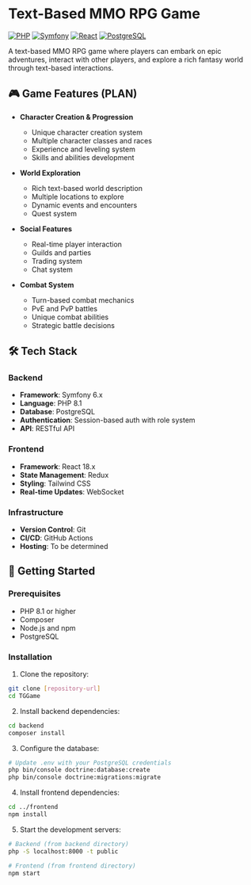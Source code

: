 # Text-Based MMO RPG Game

[![PHP](https://img.shields.io/badge/PHP-8.1-777BB4.svg?style=flat&logo=php)](https://php.net/)
[![Symfony](https://img.shields.io/badge/Symfony-6.x-000000.svg?style=flat&logo=symfony)](https://symfony.com/)
[![React](https://img.shields.io/badge/React-18.x-61DAFB.svg?style=flat&logo=react)](https://reactjs.org/)
[![PostgreSQL](https://img.shields.io/badge/PostgreSQL-15-336791.svg?style=flat&logo=postgresql)](https://www.postgresql.org/)

A text-based MMO RPG game where players can embark on epic adventures, interact with other players, and explore a rich fantasy world through text-based interactions.

## 🎮 Game Features (PLAN)

- **Character Creation & Progression**
  - Unique character creation system
  - Multiple character classes and races
  - Experience and leveling system
  - Skills and abilities development

- **World Exploration**
  - Rich text-based world description
  - Multiple locations to explore
  - Dynamic events and encounters
  - Quest system

- **Social Features**
  - Real-time player interaction
  - Guilds and parties
  - Trading system
  - Chat system

- **Combat System**
  - Turn-based combat mechanics
  - PvE and PvP battles
  - Unique combat abilities
  - Strategic battle decisions

## 🛠 Tech Stack

### Backend
- **Framework**: Symfony 6.x
- **Language**: PHP 8.1
- **Database**: PostgreSQL
- **Authentication**: Session-based auth with role system
- **API**: RESTful API

### Frontend
- **Framework**: React 18.x
- **State Management**: Redux
- **Styling**: Tailwind CSS
- **Real-time Updates**: WebSocket

### Infrastructure
- **Version Control**: Git
- **CI/CD**: GitHub Actions
- **Hosting**: To be determined

## 🚀 Getting Started

### Prerequisites
- PHP 8.1 or higher
- Composer
- Node.js and npm
- PostgreSQL

### Installation

1. Clone the repository:
```bash
git clone [repository-url]
cd TGGame
```

2. Install backend dependencies:
```bash
cd backend
composer install
```

3. Configure the database:
```bash
# Update .env with your PostgreSQL credentials
php bin/console doctrine:database:create
php bin/console doctrine:migrations:migrate
```

4. Install frontend dependencies:
```bash
cd ../frontend
npm install
```

5. Start the development servers:
```bash
# Backend (from backend directory)
php -S localhost:8000 -t public

# Frontend (from frontend directory)
npm start
```